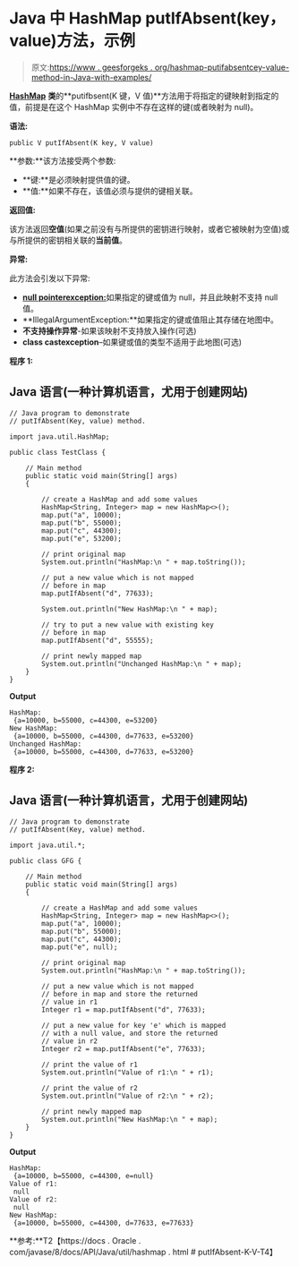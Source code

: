 # Java 中 HashMap putIfAbsent(key，value)方法，示例

> 原文:[https://www . geesforgeks . org/hashmap-putifabsentcey-value-method-in-Java-with-examples/](https://www.geeksforgeeks.org/hashmap-putifabsentkey-value-method-in-java-with-examples/)

[**HashMap**](https://www.geeksforgeeks.org/java-util-hashmap-in-java/) **类**的**putifbsent(K 键，V 值)**方法用于将指定的键映射到指定的值，前提是在这个 HashMap 实例中不存在这样的键(或者映射为 null)。

**语法:**

```
public V putIfAbsent(K key, V value)
```

**参数:**该方法接受两个参数:

*   **键:**是必须映射提供值的键。
*   **值:**如果不存在，该值必须与提供的键相关联。

**返回值:**

该方法返回**空值**(如果之前没有与所提供的密钥进行映射，或者它被映射为空值)或与所提供的密钥相关联的**当前值**。

**异常:**

此方法会引发以下异常:

*   [**null pointerexception:**](https://www.geeksforgeeks.org/null-pointer-exception-in-java/)如果指定的键或值为 null，并且此映射不支持 null 值。
*   **IllegalArgumentException:**如果指定的键或值阻止其存储在地图中。
*   **不支持操作异常**-如果该映射不支持放入操作(可选)
*   **class castexception**–如果键或值的类型不适用于此地图(可选)

**程序 1:**

## Java 语言(一种计算机语言，尤用于创建网站)

```
// Java program to demonstrate
// putIfAbsent(Key, value) method.

import java.util.HashMap;

public class TestClass {

    // Main method
    public static void main(String[] args)
    {

        // create a HashMap and add some values
        HashMap<String, Integer> map = new HashMap<>();
        map.put("a", 10000);
        map.put("b", 55000);
        map.put("c", 44300);
        map.put("e", 53200);

        // print original map
        System.out.println("HashMap:\n " + map.toString());

        // put a new value which is not mapped
        // before in map
        map.putIfAbsent("d", 77633);

        System.out.println("New HashMap:\n " + map);

        // try to put a new value with existing key
        // before in map
        map.putIfAbsent("d", 55555);

        // print newly mapped map
        System.out.println("Unchanged HashMap:\n " + map);
    }
}
```

**Output**

```
HashMap:
 {a=10000, b=55000, c=44300, e=53200}
New HashMap:
 {a=10000, b=55000, c=44300, d=77633, e=53200}
Unchanged HashMap:
 {a=10000, b=55000, c=44300, d=77633, e=53200}
```

**程序 2:**

## Java 语言(一种计算机语言，尤用于创建网站)

```
// Java program to demonstrate
// putIfAbsent(Key, value) method.

import java.util.*;

public class GFG {

    // Main method
    public static void main(String[] args)
    {

        // create a HashMap and add some values
        HashMap<String, Integer> map = new HashMap<>();
        map.put("a", 10000);
        map.put("b", 55000);
        map.put("c", 44300);
        map.put("e", null);

        // print original map
        System.out.println("HashMap:\n " + map.toString());

        // put a new value which is not mapped
        // before in map and store the returned
        // value in r1
        Integer r1 = map.putIfAbsent("d", 77633);

        // put a new value for key 'e' which is mapped
        // with a null value, and store the returned
        // value in r2
        Integer r2 = map.putIfAbsent("e", 77633);

        // print the value of r1
        System.out.println("Value of r1:\n " + r1);

        // print the value of r2
        System.out.println("Value of r2:\n " + r2);

        // print newly mapped map
        System.out.println("New HashMap:\n " + map);
    }
}
```

**Output**

```
HashMap:
 {a=10000, b=55000, c=44300, e=null}
Value of r1:
 null
Value of r2:
 null
New HashMap:
 {a=10000, b=55000, c=44300, d=77633, e=77633}
```

**参考:**T2【https://docs . Oracle . com/javase/8/docs/API/Java/util/hashmap . html # putIfAbsent-K-V-T4】